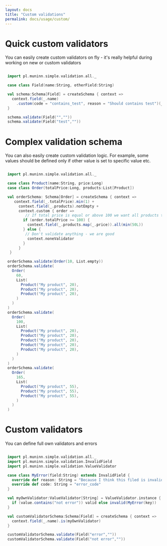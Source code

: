 ```yaml
---
layout: docs
title: "Custom validations"
permalink: docs/usage/custom/
---
```

# Quick custom validators

You can easily create custom validators on fly - it's really helpful during working on new or custom validators
```scala mdoc

 import pl.muninn.simple.validation.all._

 case class Field(name:String, otherField:String)

 val schema:Schema[Field] = createSchema { context =>
   context.field(_.name)
     .custom(code = "contains_test", reason = "Should contains test")(_.contains("test"))
 }

 schema.validate(Field("",""))
 schema.validate(Field("test",""))


```

# Complex validation schema

You can also easily create custom validation logic. For example, some values should be defined only if other value is set to specific value etc.
```scala mdoc

 import pl.muninn.simple.validation.all._

 case class Product(name:String, price:Long)
 case class Order(totalPrice:Long, products:List[Product])

 val orderSchema: Schema[Order] = createSchema { context =>
    context.field(_.totalPrice).min(1) +
      context.field(_.products).notEmpty +
      context.custom { order =>
         // If total price is equal or above 100 we want all products to be at least 50
        if (order.totalPrice >= 100) {
          context.field(_.products.map(_.price)).all(min(50L))
        } else {
         // Don't validate anything - we are good
          context.noneValidator
        }
      }
  }

 orderSchema.validate(Order(10, List.empty))
 orderSchema.validate(
   Order(
     60,
     List(
       Product("My product", 20),
       Product("My product", 20),
       Product("My product", 20),
     )
   )
 )
 orderSchema.validate(
   Order(
     100,
     List(
       Product("My product", 20),
       Product("My product", 20),
       Product("My product", 20),
       Product("My product", 20),
       Product("My product", 20),
     )
   )
 )
 orderSchema.validate(
   Order(
     165,
     List(
       Product("My product", 55),
       Product("My product", 55),
       Product("My product", 55),
     )
   )
 )


```

# Custom validators

You can define full own validators and errors
```scala mdoc

 import pl.muninn.simple.validation.all._
 import pl.muninn.simple.validation.InvalidField
 import pl.muninn.simple.validation.ValueValidator

 case class MyError(field:String) extends InvalidField {
   override def reason: String = "Because I think this filed is invalid"
   override def code: String = "error_code"
 }

 val myOwnValidator:ValueValidator[String] = ValueValidator.instance { case (key, value) =>
   if (value.contains("not error")) valid else invalid(MyError(key))
 }

 val customValidatorSchema:Schema[Field] = createSchema { context =>
   context.field(_.name).is(myOwnValidator)
 }

 customValidatorSchema.validate(Field("error",""))
 customValidatorSchema.validate(Field("not error",""))


```
